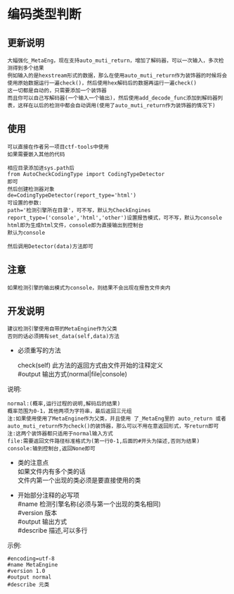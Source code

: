 # 编码类型判断
## 更新说明
    大幅强化_MetaEng，现在支持auto_muti_return，增加了解码器，可以一次输入，多次检测得到多个结果  
    例如输入的是hexstream形式的数据，那么在使用auto_muti_return作为装饰器的时候将会使用原始数据运行一遍check()，然后使用hex解码后的数据再运行一遍check()
    这一切都是自动的，只需要添加一个装饰器
    而且你可以自己写解码器(一个输入一个输出)，然后使用add_decode_func添加到解码器列表，这样在以后的检测中都会自动调用(使用了auto_muti_return作为装饰器的情况下)
    
## 使用
    可以直接在作者另一项目ctf-tools中使用
    如果需要嵌入其他的代码
    
    相应目录添加进sys.path后  
    from AutoCheckCodingType import CodingTypeDetector
    即可
    然后创建检测器对象
    de=CodingTypeDetector(report_type='html')
    可设置的参数:
    path='检测引擎所在目录'，可不写，默认为CheckEngines
    report_type=('console','html','other')设置报告模式，可不写，默认为console
    html即为生成html文件，console即为直接输出到控制台
    默认为console

    然后调用Detector(data)方法即可
    
## 注意
    如果检测引擎的输出模式为console，则结果不会出现在报告文件夹内

## 开发说明
    建议检测引擎使用自带的MetaEngine作为父类
    否则的话必须拥有set_data(self,data)方法  

* 必须重写的方法  

    check(self)
    此方法的返回方式由文件开始的注释定义  
    #output 输出方式(normal|file|console)

说明:

    normal:(概率,运行过程的说明,解码后的结果)
    概率范围为0-1，其他两项为字符串，最后返回三元组
    注:如果使用使用了MetaEngine作为父类，并且使用 了_MetaEng里的 auto_return 或者auto_muti_return作为check()的装饰器，那么可以不用在意返回形式，写return即可
    注:这两个装饰器都只适用于normal输入方式
    file:需要返回文件路径标准格式为(第一行0-1,后面的#开头为描述,否则为结果)
    console:输到控制台,返回None即可

* 类的注意点  
如果文件内有多个类的话  
文件内第一个出现的类必须是要直接使用的类

* 开始部分注释的必写项  
#name 检测引擎名称(必须与第一个出现的类名相同)  
#version 版本  
#output 输出方式  
#describe 描述,可以多行  

示例:
```
#encoding=utf-8
#name MetaEngine
#version 1.0
#output normal
#describe 元类
```
